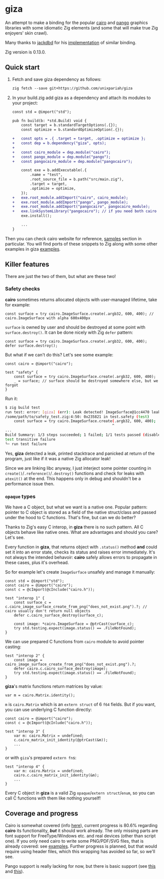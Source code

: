 # giza

An attempt to make a binding for the popular [cairo](https://gitlab.freedesktop.org/cairo/cairo) and [pango](https://gitlab.gnome.org/GNOME/pango) graphics libraries with some idiomatic Zig elements (and some that will make true Zig enjoyers' skin crawl).

Many thanks to [jackdbd](https://github.com/jackdbd) for his [implementation](https://github.com/jackdbd/zig-cairo) of similar binding.

Zig version is 0.13.0.

## Quick start

1. Fetch and save giza dependency as follows:

    ```diff
    zig fetch --save git+https://github.com/unixpariah/giza
    ```

2. In your build.zig add giza as a dependency and attach its modules to your project:

    ```diff
    const std = @import("std");

    pub fn build(b: *std.Build) void {
        const target = b.standardTargetOptions(.{});
        const optimize = b.standardOptimizeOption(.{});

    +   const opts = .{ .target = target, .optimize = optimize };
    +   const dep = b.dependency("giza", opts);
    +
    +   const cairo_module = dep.module("cairo");
    +   const pango_module = dep.module("pango");
    +   const pangocairo_module = dep.module("pangocairo");

        const exe = b.addExecutable(.{
            .name = "test",
            .root_source_file = b.path("src/main.zig"),
            .target = target,
            .optimize = optimize,
        });
    +   exe.root_module.addImport("cairo", cairo_module);
    +   exe.root_module.addImport("pango", pango_module);
    +   exe.root_module.addImport("pangocairo", pangocairo_module);
    +   exe.linkSystemLibrary("pangocairo"); // if you need both cairo and pango, use this
        exe.install();

        ...
    }
    ```

Then you can check cairo website for reference, [samples](https://www.cairographics.org/samples/) section in particular. You will find ports of these snippets to Zig along with some other examples in giza [examples](https://github.com/koenigskraut/giza/blob/master/examples).

## Killer features

There are just the two of them, but what are these two!

### Safety checks

**cairo** sometimes returns allocated objects with user-managed lifetime, take for example:
```zig
const surface = try cairo.ImageSurface.create(.argb32, 600, 400); // cairo.ImageSurface with alpha 600x400px
```
`surface` is owned by user and should be destroyed at some point with `surface.destroy()`. It can be done nicely with Zig `defer` pattern:
```zig
const surface = try cairo.ImageSurface.create(.argb32, 600, 400);
defer surface.destroy();
```
But what if we can't do this? Let's see some example:
```zig
const cairo = @import("cairo");

test "safety" {
    const surface = try cairo.ImageSurface.create(.argb32, 600, 400);
    _ = surface; // surface should be destroyed somewhere else, but we forgot
}
```
Run it:
```bash
$ zig build test
run test: error: [giza] (err): Leak detected! ImageSurface@1cc4470 leaked:
/some/path/to/safety_test.zig:4:50: 0x235821 in test.safety (test)
    const surface = try cairo.ImageSurface.create(.argb32, 600, 400);
                                                 ^
...
Build Summary: 1/3 steps succeeded; 1 failed; 1/1 tests passed (disable with --summary none)
test transitive failure
└─ run test failure
```
Yes, **giza** detected a leak, printed stacktrace and panicked at return of the program, just like if it was a native Zig allocator leak!

Since we are linking libc anyway, I just interject some pointer counting in `create()`/`.reference()`/`.destroy()` functions and check for leaks with `atexit()` at the end. This happens only in debug and shouldn't be a performance issue then.

### `opaque` types

We have a C object, but what we want is a native one. Popular pattern: pointer to C object is stored as a field of the native struct/class and passed under the hood to C functions. That's fine, but can we do better?

Thanks to Zig's easy C interop, in **giza** there is no such pattern. All C objects behave like native ones. What are advantages and should you care? Let's see.

Every function in **giza**, that returns object with `.status()` method **and** could set it into an error state, checks its status and raises error immediately. It's not always the intended behavoir: **cairo** safely allows errors to propagate in these cases, plus it's overhead.

So for example let's create `ImageSurface` unsafely and manage it manually:
```zig
const std = @import("std");
const cairo = @import("cairo");
const c = @cImport(@cInclude("cairo.h"));

test "interop 1" {
    const surface_c = c.cairo_image_surface_create_from_png("does_not_exist.png").?; // cairo usually don't return null objects
    defer c.cairo_surface_destroy(surface_c);

    const image: *cairo.ImageSurface = @ptrCast(surface_c);
    try std.testing.expect(image.status() == .FileNotFound);
}
```
We can use prepared C functions from `cairo` module to avoid pointer casting:
```zig
test "interop 2" {
    const image = cairo_image_surface_create_from_png("does_not_exist.png").?;
    defer cairo.c.cairo_surface_destroy(image);
    try std.testing.expect(image.status() == .FileNotFound);
}
```
**giza**'s matrix functions return matrices by value:
```zig
var m = cairo.Matrix.identity();
```
`m` is `cairo.Matrix` which is an `extern struct` of 6 `f64` fields. But if you want, you can use underlying C function directly:
```zig
const cairo = @import("cairo");
const c = @cImport(@cInlude("cairo.h"));

test "interop 3" {
    var m: cairo.Matrix = undefined;
    c.cairo_matrix_init_identity(@ptrCast(&m));
    ...
}
```
or with `giza`'s prepared `extern fn`s:
```zig
test "interop 4" {
    var m: cairo.Matrix = undefined;
    cairo.c.cairo_matrix_init_identity(&m);
    ...
}
```
Every C object in **giza** is a valid Zig `opaque`/`extern struct`/`enum`, so you can call C functions with them like nothing yourself!

## Coverage and progress

Cairo is somewhat covered (info [here](https://github.com/koenigskraut/giza/blob/master/coverage_cairo.md)), current progress is 80.6% regarding **cairo** its functionality, __*but*__ it should work already. The only missing parts are font support for FreeType/Windows etc. and real devices (other than script one). If you only need cairo to write some PNG/PDF/SVG files, that is already covered: see [examples](https://github.com/koenigskraut/giza/tree/master/examples). Further progress is planned, but that would require using header files, which this wrapping has avoided so far, so we'll see.

Pango support is really lacking for now, but there is basic support (see [this](https://github.com/koenigskraut/giza/blob/master/examples/pango_simple.zig) and [this](https://github.com/koenigskraut/giza/blob/master/examples/pango_shape.zig)).
